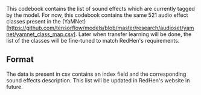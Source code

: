 This codebook contains the list of sound effects which are currently tagged by the model. For now, this codebook 
contains the same 521 audio effect classes present in the (YaMNet)[https://github.com/tensorflow/models/blob/master/research/audioset/yamnet/yamnet_class_map.csv].
Later when transfer learning will be done, the list of the classes will be fine-tuned to match RedHen's requirements. 

## Format
The data is present in csv contains an index field and the corresponding sound effects description. 
This list will be updated in RedHen's website in future.


